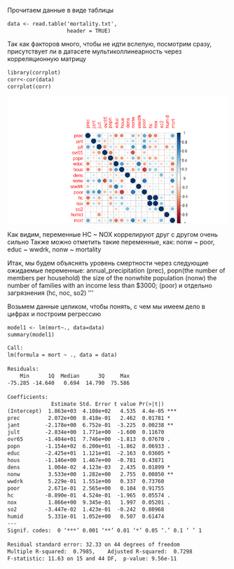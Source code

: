 Прочитаем данные в виде таблицы
```{r}
data <- read.table('mortality.txt',             
                   header = TRUE) 
```
Так как факторов много, чтобы не идти вслепую, посмотрим сразу, \
присутствует ли в датасете мультиколлинеарность через корреляционную матрицу
```{r}
library(corrplot)
corr<-cor(data)
corrplot(corr)
```
![png](https://github.com/VMVoron/Linear_regression_SPbU/blob/main/Rplot.png)

Как видим, переменные HC ~ NOX коррелируют друг с другом очень сильно
Также можно отметить такие переменные, как: nonw ~ poor, educ ~ wwdrk, nonw ~ mortality

Итак, мы будем объяснять уровень смертности через следующие ожидаемые переменные: 
annual_precipitation (prec), popn(the number of members per household)
the size of the nonwhite population (nonw)
the number of families with an income less than $3000; (poor)
и отдельно загрязнения (hc, noc, so2) '''

Возьмем данные целиком, чтобы понять, с чем мы имеем дело в цифрах и построим регрессию

```{r}
model1 <- lm(mort~., data=data)
summary(model1)
```
```{r}
Call:
lm(formula = mort ~ ., data = data)

Residuals:
    Min      1Q  Median      3Q     Max 
-75.285 -14.640   0.694  14.790  75.586 

Coefficients:
              Estimate Std. Error t value Pr(>|t|)    
(Intercept)  1.863e+03  4.108e+02   4.535  4.4e-05 ***
prec         2.072e+00  8.418e-01   2.462  0.01781 *  
jant        -2.178e+00  6.752e-01  -3.225  0.00238 ** 
jult        -2.834e+00  1.771e+00  -1.600  0.11670    
ovr65       -1.404e+01  7.746e+00  -1.813  0.07670 .  
popn        -1.154e+02  6.200e+01  -1.862  0.06933 .  
educ        -2.425e+01  1.121e+01  -2.163  0.03605 *  
hous        -1.146e+00  1.467e+00  -0.781  0.43871    
dens         1.004e-02  4.123e-03   2.435  0.01899 *  
nonw         3.533e+00  1.282e+00   2.755  0.00850 ** 
wwdrk        5.229e-01  1.551e+00   0.337  0.73760    
poor         2.671e-01  2.565e+00   0.104  0.91755    
hc          -8.890e-01  4.524e-01  -1.965  0.05574 .  
nox          1.866e+00  9.345e-01   1.997  0.05201 .  
so2         -3.447e-02  1.423e-01  -0.242  0.80968    
humid        5.331e-01  1.052e+00   0.507  0.61474    
---
Signif. codes:  0 ‘***’ 0.001 ‘**’ 0.01 ‘*’ 0.05 ‘.’ 0.1 ‘ ’ 1

Residual standard error: 32.33 on 44 degrees of freedom
Multiple R-squared:  0.7985,	Adjusted R-squared:  0.7298 
F-statistic: 11.63 on 15 and 44 DF,  p-value: 9.56e-11
```
